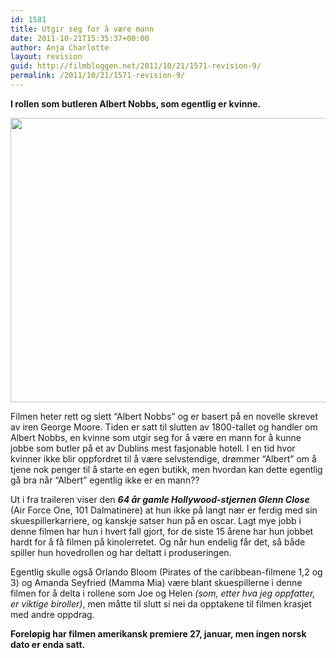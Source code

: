 ```yaml
---
id: 1581
title: Utgir seg for å være mann
date: 2011-10-21T15:35:37+00:00
author: Anja Charlotte
layout: revision
guid: http://filmbloggen.net/2011/10/21/1571-revision-9/
permalink: /2011/10/21/1571-revision-9/
---
```

 **I rollen som butleren Albert Nobbs, som egentlig er kvinne.**

<a href="http://filmbloggen.net/?attachment_id=1580" rel="attachment wp-att-1580"><img class="alignnone size-large wp-image-1580" src="http://filmbloggen.net/wp-content/uploads//2011/10/Albert-Nobbs-620x455.jpg" alt="" width="620" height="455" /></a>

Filmen heter rett og slett “Albert Nobbs” og er basert på en novelle skrevet av iren George Moore. Tiden er satt til slutten av 1800-tallet og handler om Albert Nobbs, en kvinne som utgir seg for å være en mann for å kunne jobbe som butler på et av Dublins mest fasjonable hotell. I en tid hvor kvinner ikke blir oppfordret til å være selvstendige, drømmer “Albert” om å tjene nok penger til å starte en egen butikk, men hvordan kan dette egentlig gå bra når “Albert” egentlig ikke er en mann??

Ut i fra traileren viser den _**64 år gamle Hollywood-stjernen Glenn Close**_ (Air Force One, 101 Dalmatinere) at hun ikke på langt nær er ferdig med sin skuespillerkarriere, og kanskje satser hun på en oscar. Lagt mye jobb i denne filmen har hun i hvert fall gjort, for de siste 15 årene har hun jobbet hardt for å få filmen på kinolerretet. Og når hun endelig får det, så både spiller hun hovedrollen og har deltatt i produseringen.

Egentlig skulle også Orlando Bloom (Pirates of the caribbean-filmene 1,2 og 3) og Amanda Seyfried (Mamma Mia) være blant skuespillerne i denne filmen for å delta i rollene som Joe og Helen _(som, etter hva jeg oppfatter, er viktige biroller)_, men måtte til slutt si nei da opptakene til filmen krasjet med andre oppdrag.

**Foreløpig har filmen amerikansk premiere 27, januar, men ingen norsk dato er enda satt.**

<span class='embed-youtube' style='text-align:center; display: block;'></span>